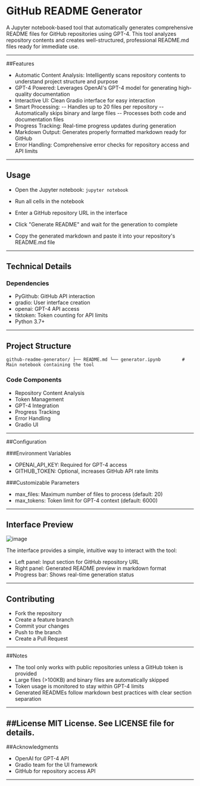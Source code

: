 # GitHub README Generator
A Jupyter notebook-based tool that automatically generates comprehensive README files for GitHub repositories using GPT-4. This tool analyzes repository contents and creates well-structured, professional README.md files ready for immediate use.

---
##Features

- Automatic Content Analysis: Intelligently scans repository contents to understand project structure and purpose
- GPT-4 Powered: Leverages OpenAI's GPT-4 model for generating high-quality documentation
- Interactive UI: Clean Gradio interface for easy interaction
- Smart Processing:
-- Handles up to 20 files per repository
-- Automatically skips binary and large files
-- Processes both code and documentation files
- Progress Tracking: Real-time progress updates during generation
- Markdown Output: Generates properly formatted markdown ready for GitHub
- Error Handling: Comprehensive error checks for repository access and API limits
---
## Usage

- Open the Jupyter notebook:
``` jupyter notebook ```

- Run all cells in the notebook
- Enter a GitHub repository URL in the interface
- Click "Generate README" and wait for the generation to complete
- Copy the generated markdown and paste it into your repository's README.md file

--- 
## Technical Details
### Dependencies

- PyGithub: GitHub API interaction
- gradio: User interface creation
- openai: GPT-4 API access
- tiktoken: Token counting for API limits
- Python 3.7+
---
## Project Structure

` github-readme-generator/
├── README.md
└── generator.ipynb        # Main notebook containing the tool `

### Code Components 
- Repository Content Analysis
- Token Management
- GPT-4 Integration
- Progress Tracking
- Error Handling
- Gradio UI
---
##Configuration

###Environment Variables
- OPENAI_API_KEY: Required for GPT-4 access
- GITHUB_TOKEN: Optional, increases GitHub API rate limits

###Customizable Parameters
- max_files: Maximum number of files to process (default: 20)
- max_tokens: Token limit for GPT-4 context (default: 6000)

---
## Interface Preview

![image](https://github.com/user-attachments/assets/3b0cee34-e41a-4aa3-a2c3-44d08a8296e6)

The interface provides a simple, intuitive way to interact with the tool:
- Left panel: Input section for GitHub repository URL
- Right panel: Generated README preview in markdown format
- Progress bar: Shows real-time generation status

---

## Contributing

- Fork the repository
- Create a feature branch
- Commit your changes
- Push to the branch
- Create a Pull Request
---

##Notes

- The tool only works with public repositories unless a GitHub token is provided
- Large files (>100KB) and binary files are automatically skipped
- Token usage is monitored to stay within GPT-4 limits
- Generated READMEs follow markdown best practices with clear section separation
---

##License
MIT License. See LICENSE file for details.
---
##Acknowledgments

- OpenAI for GPT-4 API
- Gradio team for the UI framework
- GitHub for repository access API
---
